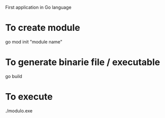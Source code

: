 First application in Go language

# To create module
go mod init "module name"

# To generate binarie file / executable
go build

# To execute
./modulo.exe